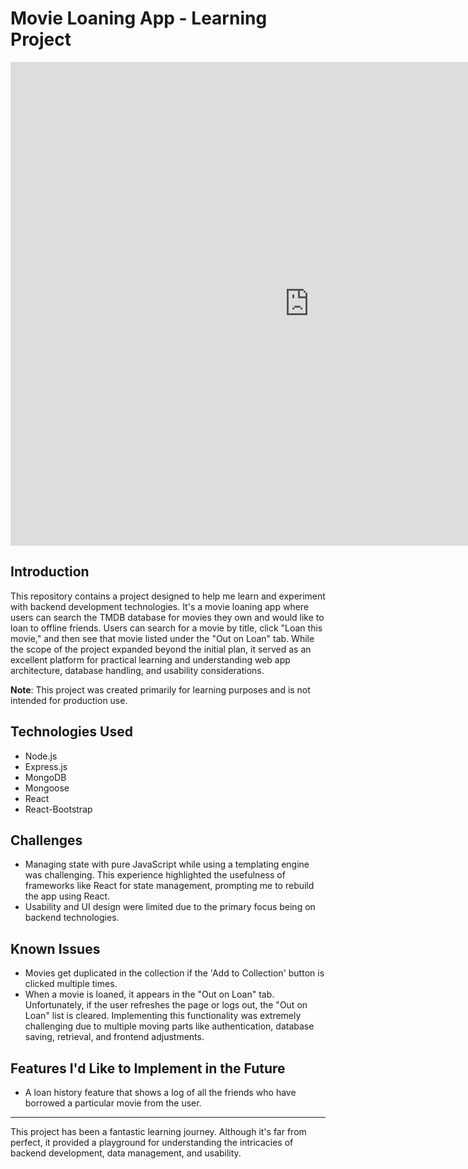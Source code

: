 # Movie Loaning App - Learning Project

<iframe src="https://player.vimeo.com/video/879977362?badge=0&amp;autopause=0&amp;quality_selector=1&amp;player_id=0&amp;app_id=58479" width="956" height="774" frameborder="0" allow="autoplay; fullscreen; picture-in-picture" title="simplescreenrecorder-2023-10-31_19.27.53"></iframe>

## Introduction

This repository contains a project designed to help me learn and experiment with backend development technologies. It's a movie loaning app where users can search the TMDB database for movies they own and would like to loan to offline friends. Users can search for a movie by title, click "Loan this movie," and then see that movie listed under the "Out on Loan" tab. While the scope of the project expanded beyond the initial plan, it served as an excellent platform for practical learning and understanding web app architecture, database handling, and usability considerations.

**Note**: This project was created primarily for learning purposes and is not intended for production use.

## Technologies Used

- Node.js
- Express.js
- MongoDB
- Mongoose
- React
- React-Bootstrap

## Challenges

- Managing state with pure JavaScript while using a templating engine was challenging. This experience highlighted the usefulness of frameworks like React for state management, prompting me to rebuild the app using React.
- Usability and UI design were limited due to the primary focus being on backend technologies.

## Known Issues

- Movies get duplicated in the collection if the 'Add to Collection' button is clicked multiple times.
- When a movie is loaned, it appears in the "Out on Loan" tab. Unfortunately, if the user refreshes the page or logs out, the "Out on Loan" list is cleared. Implementing this functionality was extremely challenging due to multiple moving parts like authentication, database saving, retrieval, and frontend adjustments.

## Features I'd Like to Implement in the Future

- A loan history feature that shows a log of all the friends who have borrowed a particular movie from the user.

---

This project has been a fantastic learning journey. Although it's far from perfect, it provided a playground for understanding the intricacies of backend development, data management, and usability.
